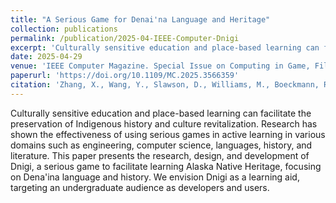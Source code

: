 ```yaml
---
title: "A Serious Game for Denai'na Language and Heritage"
collection: publications
permalink: /publication/2025-04-IEEE-Computer-Dnigi
excerpt: 'Culturally sensitive education and place-based learning can facilitate the preservation of Indigenous history and culture revitalization. Research has shown the effectiveness of using serious games in active learning in various domains such as engineering, computer science, languages, history, and literature. This paper presents the research, design, and development of Dnigi, a serious game to facilitate learning Alaska Native Heritage, focusing on Dena&#39;ina language and history. We envision Dnigi as a learning aid, targeting an undergraduate audience as developers and users.'
date: 2025-04-29
venue: 'IEEE Computer Magazine. Special Issue on Computing in Game, Film and Interactive Experience Technologies.'
paperurl: 'https://doi.org/10.1109/MC.2025.3566359'
citation: 'Zhang, X., Wang, Y., Slawson, D., Williams, M., Boeckmann, R., and <b>Kathiravelu, P. A Serious Game for Dena&#39;ina Language and Heritage.</b> In IEEE Computer. April 2025.'
---
```

Culturally sensitive education and place-based learning can facilitate the preservation of Indigenous history and culture revitalization. Research has shown the effectiveness of using serious games in active learning in various domains such as engineering, computer science, languages, history, and literature. This paper presents the research, design, and development of Dnigi, a serious game to facilitate learning Alaska Native Heritage, focusing on Dena\'ina language and history. We envision Dnigi as a learning aid, targeting an undergraduate audience as developers and users.
